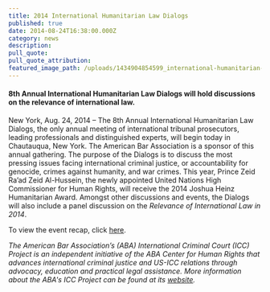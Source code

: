 ```yaml
---
title: 2014 International Humanitarian Law Dialogs
published: true
date: 2014-08-24T16:38:00.000Z
category: news
description:
pull_quote:
pull_quote_attribution:
featured_image_path: /uploads/1434904854599_international-humanitarian-law-dialogues-1496.jpg
---
```



#### 8th Annual International Humanitarian Law Dialogs will hold discussions on the relevance of international law.

New York, Aug. 24, 2014 – The 8th Annual International Humanitarian Law Dialogs, the only annual meeting of international tribunal prosecutors, leading professionals and distinguished experts, will begin today in Chautauqua, New York. The American Bar Association is a sponsor of this annual gathering. The purpose of the Dialogs is to discuss the most pressing issues facing international criminal justice, or accountability for genocide, crimes against humanity, and war crimes. This year, Prince Zeid Ra’ad Zeid Al-Hussein, the newly appointed United Nations High Commissioner for Human Rights, will receive the 2014 Joshua Heinz Humanitarian Award. Amongst other discussions and events, the Dialogs will also include a panel discussion on the *Relevance of International Law in 2014*.

To view the event recap, click [here](https://www.international-criminal-justice-today.org/events/8th-annual-international-humanitarian-law-dialogs-2014/).

*The American Bar Association’s (ABA) International Criminal Court (ICC) Project is an independent initiative of the ABA Center for Human Rights that advances international criminal justice and US-ICC relations through advocacy, education and practical legal assistance. More information about the ABA's ICC Project can be found at its [website](http://www.aba-icc.org/).*